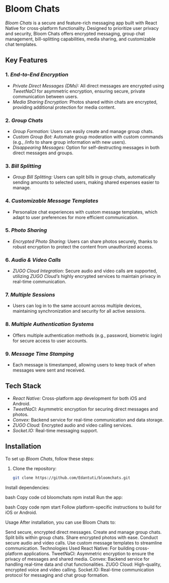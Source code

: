 # Bloom Chats

*Bloom Chats* is a secure and feature-rich messaging app built with React Native for cross-platform functionality. Designed to prioritize user privacy and security, Bloom Chats offers encrypted messaging, group chat management, bill-splitting capabilities, media sharing, and customizable chat templates.

## Key Features

### 1. *End-to-End Encryption*
   - *Private Direct Messages (DMs):* All direct messages are encrypted using *TweetNaCl* for asymmetric encryption, ensuring secure, private communication between users.
   - *Media Sharing Encryption:* Photos shared within chats are encrypted, providing additional protection for media content.

### 2. *Group Chats*
   - *Group Formation:* Users can easily create and manage group chats.
   - *Custom Group Bot:* Automate group moderation with custom commands (e.g., /info to share group information with new users).
   - *Disappearing Messages:* Option for self-destructing messages in both direct messages and groups.

### 3. *Bill Splitting*
   - *Group Bill Splitting:* Users can split bills in group chats, automatically sending amounts to selected users, making shared expenses easier to manage.

### 4. *Customizable Message Templates*
   - Personalize chat experiences with custom message templates, which adapt to user preferences for more efficient communication.

### 5. *Photo Sharing*
   - *Encrypted Photo Sharing:* Users can share photos securely, thanks to robust encryption to protect the content from unauthorized access.

### 6. *Audio & Video Calls*
   - *ZUGO Cloud Integration:* Secure audio and video calls are supported, utilizing *ZUGO Cloud’s* highly encrypted services to maintain privacy in real-time communication.

### 7. *Multiple Sessions*
   - Users can log in to the same account across multiple devices, maintaining synchronization and security for all active sessions.

### 8. *Multiple Authentication Systems*
   - Offers multiple authentication methods (e.g., password, biometric login) for secure access to user accounts.

### 9. *Message Time Stamping*
   - Each message is timestamped, allowing users to keep track of when messages were sent and received.

## Tech Stack

- *React Native:* Cross-platform app development for both iOS and Android.
- *TweetNaCl:* Asymmetric encryption for securing direct messages and photos.
- *Convex:* Backend service for real-time communication and data storage.
- *ZUGO Cloud:* Encrypted audio and video calling services.
- *Socket.IO:* Real-time messaging support.

## Installation

To set up *Bloom Chats*, follow these steps:

1. Clone the repository:
   ```bash
   git clone https://github.com/Edantuti/bloomchats.git
   ```
Install dependencies:

bash
Copy code
cd bloomchats
npm install
Run the app:

bash
Copy code
npm start
Follow platform-specific instructions to build for iOS or Android.

Usage
After installation, you can use Bloom Chats to:

Send secure, encrypted direct messages.
Create and manage group chats.
Split bills within group chats.
Share encrypted photos with ease.
Conduct secure audio and video calls.
Use custom message templates to streamline communication.
Technologies Used
React Native: For building cross-platform applications.
TweetNaCl: Asymmetric encryption to ensure the privacy of messages and shared media.
Convex: Backend service for handling real-time data and chat functionalities.
ZUGO Cloud: High-quality, encrypted voice and video calling.
Socket.IO: Real-time communication protocol for messaging and chat group formation.